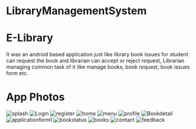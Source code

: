 
# LibraryManagementSystem
# E-Library 
It was an android based application just like library book issues for student can request the book and librarian can accept or reject request, 
Librarian managing common task of it like manage books, book request, book issues form etc.
# App Photos
![splash](https://user-images.githubusercontent.com/75683659/134774481-42fa5822-8512-4c12-b32f-6cd1415b77c1.jpg)
![Login](https://user-images.githubusercontent.com/75683659/134774485-abaeccc7-b699-4f35-8dff-7988b2851913.jpg)
![register](https://user-images.githubusercontent.com/75683659/134774490-48179238-05ac-4e66-9fc9-480ca3b8ea47.jpg)
![home](https://user-images.githubusercontent.com/75683659/134774502-2ce047e8-6781-4fae-ac67-f0328aeeac22.jpg)
![menu](https://user-images.githubusercontent.com/75683659/134774503-8b8475ec-28a6-4a80-b3a8-cada43b23be7.jpg)
![profile](https://user-images.githubusercontent.com/75683659/134775138-636abb0a-f602-4360-afc7-500e61b2140b.jpg)
![Bookdetail](https://user-images.githubusercontent.com/75683659/134774512-a6f7dd6a-bc2b-46f2-a5d7-6d77bb75aeef.jpg)
![applicationform1](https://user-images.githubusercontent.com/75683659/134775222-a2e224ad-0c4f-4341-a836-c537e859086f.jpg)
![bookstatus](https://user-images.githubusercontent.com/75683659/134774529-326d7fcc-d0cd-4441-ae0c-b5ac42f5f4bd.jpg)
![books](https://user-images.githubusercontent.com/75683659/134774538-43f16239-ab6b-4d36-9f7a-d798d58764c9.jpg)
![contact](https://user-images.githubusercontent.com/75683659/134774558-5eb23473-f1a6-42f2-bbdc-ff8ae10f31e3.jpg)
![feedback](https://user-images.githubusercontent.com/75683659/134775096-57e6ba40-e83d-458c-928a-4f7fe8d30212.jpg)







